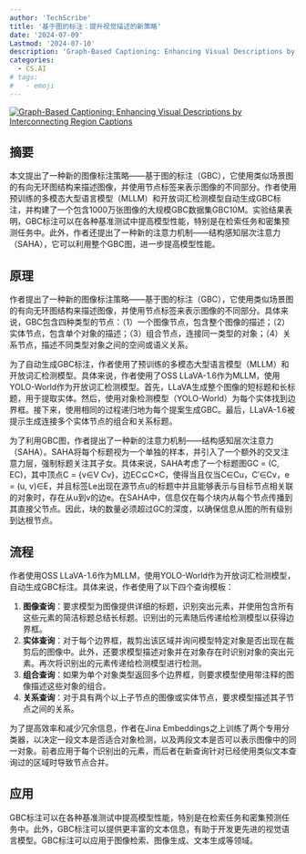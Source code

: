 ```yaml
---
author: 'TechScribe'
title: '基于图的标注：提升视觉描述的新策略'
date: '2024-07-09'
Lastmod: '2024-07-10'
description: 'Graph-Based Captioning: Enhancing Visual Descriptions by Interconnecting Region Captions'
categories:
  - CS.AI
# tags:
#   - emoji
---
```


[![Graph-Based Captioning: Enhancing Visual Descriptions by Interconnecting Region Captions](https://arxiv-research-1301205113.cos.ap-guangzhou.myqcloud.com/images/2407.06723v1.pdf_0.jpg)](https://arxiv.org/abs/2407.06723v1)

## 摘要

本文提出了一种新的图像标注策略——基于图的标注（GBC），它使用类似场景图的有向无环图结构来描述图像，并使用节点标签来表示图像的不同部分。作者使用预训练的多模态大型语言模型（MLLM）和开放词汇检测模型自动生成GBC标注，并构建了一个包含1000万张图像的大规模GBC数据集GBC10M。实验结果表明，GBC标注可以在各种基准测试中提高模型性能，特别是在检索任务和密集预测任务中。此外，作者还提出了一种新的注意力机制——结构感知层次注意力（SAHA），它可以利用整个GBC图，进一步提高模型性能。<!--more-->

## 原理

作者提出了一种新的图像标注策略——基于图的标注（GBC），它使用类似场景图的有向无环图结构来描述图像，并使用节点标签来表示图像的不同部分。具体来说，GBC包含四种类型的节点：（1）一个图像节点，包含整个图像的描述；（2）实体节点，包含单个对象的描述；（3）组合节点，连接同一类型的对象；（4）关系节点，描述不同类型对象之间的空间或语义关系。

为了自动生成GBC标注，作者使用了预训练的多模态大型语言模型（MLLM）和开放词汇检测模型。具体来说，作者使用了OSS LLaVA-1.6作为MLLM，使用YOLO-World作为开放词汇检测模型。首先，LLaVA生成整个图像的短标题和长标题，用于提取实体。然后，使用对象检测模型（YOLO-World）为每个实体找到边界框。接下来，使用相同的过程递归地为每个提案生成GBC。最后，LLaVA-1.6被提示生成连接多个实体节点的组合和关系标题。

为了利用GBC图，作者提出了一种新的注意力机制——结构感知层次注意力（SAHA）。SAHA将每个标题视为一个单独的样本，并引入了一个额外的交叉注意力层，强制标题关注其子女。具体来说，SAHA考虑了一个标题图GC = (C, EC)，其中顶点C = {v∈V Cv}，边EC⊆C×C，使得当且仅当C∈Cu，C′∈Cv，e = (u, v)∈E，并且标签Le出现在源节点u的标题中并且能够表示与目标节点相关联的对象时，存在从u到v的边e。在SAHA中，信息仅在每个块内从每个节点传播到其直接父节点。因此，块的数量必须超过GC的深度，以确保信息从图的所有级别到达根节点。

## 流程

作者使用OSS LLaVA-1.6作为MLLM，使用YOLO-World作为开放词汇检测模型，自动生成GBC标注。具体来说，作者使用了以下四个查询模板：
1. **图像查询**：要求模型为图像提供详细的标题，识别突出元素，并使用包含所有这些元素的简洁标题总结长标题。识别出的元素随后传递给检测模型以获得边界框。
2. **实体查询**：对于每个边界框，裁剪出该区域并询问模型特定对象是否出现在裁剪后的图像中。此外，还要求模型描述对象并在对象存在时识别对象的突出元素。再次将识别出的元素传递给检测模型进行检测。
3. **组合查询**：如果为单个对象类型返回多个边界框，则要求模型使用带注释的图像描述这些对象的组合。
4. **关系查询**：对于具有两个以上子节点的图像或实体节点，要求模型描述其子节点之间的关系。

为了提高效率和减少冗余信息，作者在Jina Embeddings之上训练了两个专用分类器，以决定一段文本是否适合对象检测，以及两段文本是否可以表示图像中的同一对象。前者应用于每个识别出的元素，而后者在新查询针对已经使用类似文本查询过的区域时导致节点合并。

## 应用

GBC标注可以在各种基准测试中提高模型性能，特别是在检索任务和密集预测任务中。此外，GBC标注可以提供更丰富的文本信息，有助于开发更先进的视觉语言模型。GBC标注可以应用于图像检索、图像生成、文本生成等领域。